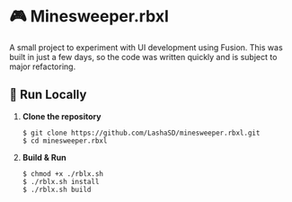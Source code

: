 # 🎮 Minesweeper.rbxl

A small project to experiment with UI development using Fusion. This was built in just a few days, so the code was written quickly and is subject to major refactoring.

## 🚀 Run Locally

1. **Clone the repository**
    ```console
    $ git clone https://github.com/LashaSD/minesweeper.rbxl.git
    $ cd minesweeper.rbxl
    ```
2. **Build & Run**
    ```console
    $ chmod +x ./rblx.sh
    $ ./rblx.sh install
    $ ./rblx.sh build
    ```
